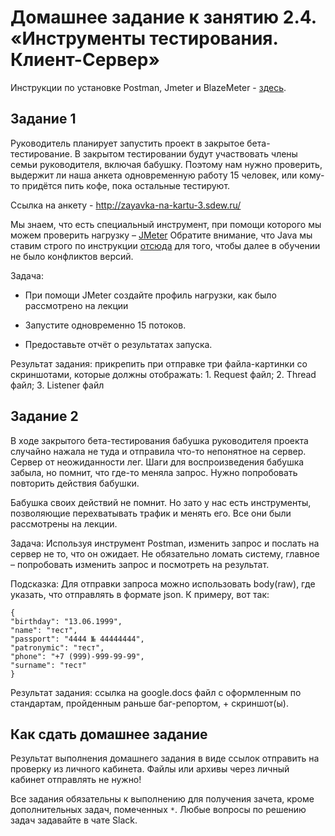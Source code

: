 # Домашнее задание к занятию 2.4. «Инструменты тестирования. Клиент-Сервер»

Инструкции по установке Postman, Jmeter и BlazeMeter - [здесь](https://github.com/netology-code/iqa-homeworks/blob/iqa-12/Instruction.md).

## Задание 1

Руководитель планирует запустить проект в закрытое бета-тестирование. В закрытом тестировании будут участвовать члены семьи руководителя, включая бабушку. Поэтому нам нужно проверить, выдержит ли наша анкета одновременную работу 15 человек, или кому-то придётся пить кофе, пока остальные тестируют. 

Ссылка на анкету - http://zayavka-na-kartu-3.sdew.ru/

Мы знаем, что есть специальный инструмент, при помощи которого мы можем проверить нагрузку – [JMeter](https://jmeter.apache.org/)
Обратите внимание, что Java мы ставим строго по инструкции [отсюда](https://github.com/netology-code/javaqa-homeworks/blob/master/intro/openjdk11-manual.md) для того, чтобы далее в обучении не было конфликтов версий.

Задача:
* При помощи JMeter создайте профиль нагрузки, как было рассмотрено на лекции

* Запустите одновременно 15 потоков.

* Предоставьте отчёт о результатах запуска. 

Результат задания: прикрепить при отправке три файла-картинки со скриншотами, которые должны отображать: 1. Request файл; 2. Thread файл; 3. Listener файл


## Задание 2 

В ходе закрытого бета-тестирования бабушка руководителя проекта случайно нажала не туда и отправила что-то непонятное на сервер. Сервер от неожиданности лег. Шаги для воспроизведения бабушка забыла, но помнит, что где-то меняла запрос. Нужно попробовать повторить действия бабушки. 

Бабушка своих действий не помнит. Но зато у нас есть инструменты, позволяющие перехватывать трафик и менять его. Все они были рассмотрены на лекции.

Задача:
Используя инструмент Postman, изменить запрос и послать на сервер не то, что он ожидает. Не обязательно ломать систему, главное – попробовать изменить запрос и посмотреть на результат.

Подсказка: 
Для отправки запроса можно использовать body(raw), где указать, что отправлять в формате json.
К примеру, вот так: 

```
{
"birthday": "13.06.1999",
"name": "тест",
"passport": "4444 № 44444444",
"patronymic": "тест",
"phone": "+7 (999)-999-99-99",
"surname": "тест"
}
```

Результат задания: ссылка на google.docs файл с оформленным по стандартам, пройденным раньше баг-репортом,  + скриншот(ы).

## Как сдать домашнее задание
Результат выполнения домашнего задания в виде ссылок отправить на проверку из личного кабинета.
Файлы или архивы через личный кабинет отправлять не нужно!


Все задания обязательны к выполнению для получения зачета, кроме дополнительных задач, помеченных `*`. 
Любые вопросы по решению задач задавайте в чате Slack.

